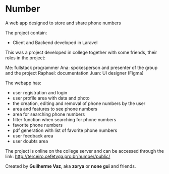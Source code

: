 # Number

A web app designed to store and share phone numbers

The project contain:
- Client and Backend developed in Laravel

This was a project developed in college together with some friends, their roles in the project:

Me: fullstack programmer
Ana: spokesperson and presenter of the group and the project
Raphael: documentation
Juan: UI designer (Figma)

The webapp has:

- user registration and login
- user profile area with data and photo
- the creation, editing and removal of phone numbers by the user
- area and features to see phone numbers
- area for searching phone numbers
- filter function when searching for phone numbers
- favorite phone numbers
- pdf generation with list of favorite phone numbers
- user feedback area 
- user doubts area 

The project is online on the college server and can be accessed through the link: http://terceiro.cefetvga.pro.br/number/public/

Created by **Guilherme Vaz**, aka **zorya** or **none gui** and friends.
